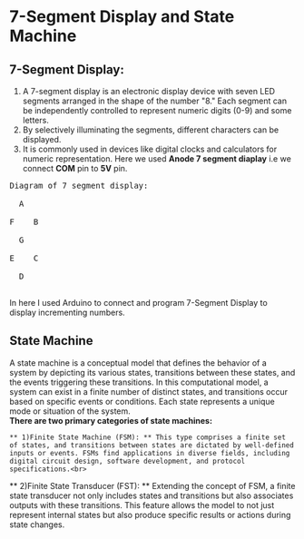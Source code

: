 # 7-Segment Display and State Machine
## 7-Segment Display:
1) A 7-segment display is an electronic display device with seven LED segments arranged in the shape of the number "8." Each segment can be independently controlled to represent numeric digits (0-9) and some letters.
2) By selectively illuminating the segments, different characters can be displayed.
3) It is commonly used in devices like digital clocks and calculators for numeric representation.
Here we used **Anode 7 segment diaplay** i.e we connect **COM** pin to **5V** pin.<br>
<pre>
Diagram of 7 segment display:
  
  A<br>
F    B<br>
  G<br>
E    C<br>
  D<br>
</pre>
In here I used Arduino to connect and program 7-Segment Display to display incrementing numbers.<br>

## State Machine
A state machine is a conceptual model that defines the behavior of a system by depicting its various states, transitions between these states, and the events triggering these transitions. In this computational model, a system can exist in a finite number of distinct states, and transitions occur based on specific events or conditions. Each state represents a unique mode or situation of the system.
<br>
**There are two primary categories of state machines:** <br>

    ** 1)Finite State Machine (FSM): ** This type comprises a finite set of states, and transitions between states are dictated by well-defined inputs or events. FSMs find applications in diverse fields, including digital circuit design, software development, and protocol specifications.<br>

   ** 2)Finite State Transducer (FST): ** Extending the concept of FSM, a finite state transducer not only includes states and transitions but also associates outputs with these transitions. This feature allows the model to not just represent internal states but also produce specific results or actions during state changes.<br>
